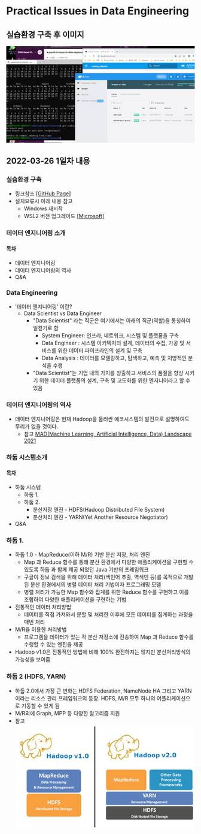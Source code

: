 # Practical Issues in Data Engineering
## 실습환경 구축 후 이미지
![ssm-seoul](2022-03-26-과제완료-화면캡처.png)

## 2022-03-26 1일차 내용
### 실습환경 구축
* 링크참조 [[GitHub Page]](https://github.com/psyoblade/docker-for-dummies/tree/master/wsl)
 * 설치요류시 아래 내용 참고
   * Windows 재시작
   * WSL2 버전 업그레이드 [[Microsoft]](https://docs.microsoft.com/ko-kr/windows/wsl/install-manual#step-4---download-the-linux-kernel-update-package)
### 데이터 엔지니어링 소개
#### 목차
* 데이터 엔지니어링
* 데이터 엔지니어링의 역사
* Q&A

### Data Engineering
* '데이터 엔지니어링' 이란?
  * Data Scientist vs Data Engineer
    * "Data Scientist" 라는 직군은 여기에서는 아래의 직군(역할)을 통칭하여 일컫기로 함
      * System Engineer: 인프라, 네트워크, 시스템 및 플랫폼을 구축 
      * Data Engineer  : 시스템 아키텍처의 설계, 데이터의 수집, 가공 및 서비스를 위한 데이터 파이프라인의 설계 및 구축
      * Data Analysis  : 데이터를 모델링하고, 탐색하고, 예측 및 처방적인 분석을 수행
    * "Data Scientist"는 기업 내의 가치를 창출하고 서비스의 품질을 향상 시키기 위한 데이터 플랫폼의 설계, 구축 및 고도화를 위한 엔지니어라고 할 수 있음

### 데이터 엔지니어링의 역사
* 데이터 엔지니어링은 현재 Hadoop을 둘러싼 에코시스템의 발전으로 설명하여도 무리가 없을 것이다.
  * 참고 [MAD(Machine Learning, Artificial Intelligence, Data) Landscape 2021](http://46eybw2v1nh52oe80d3bi91u-wpengine.netdna-ssl.com/wp-content/uploads/2021/12/2021-MAD-Landscape-v3.pdf)

### 하둡 시스템소개
#### 목차
* 하둡 시스템
  * 하둡 1.
  * 하둡 2.
    * 분산저장 엔진 - HDFS(Hadoop Distributed File System)
    * 분산처리 엔진 - YARN(Yet Another Resource Negotiator)
* Q&A

### 하둡 1.
* 하둡 1.0 - MapReduce(이하 M/R) 기반 분산 저장, 처리 엔진
  * Map 과 Reduce 함수를 통해 분산 환경에서 다양한 애플리케이션을 구현할 수 있도록 하둡 과 함께 제공 되었던 Java 기반의 프레임워크
  * 구글이 정보 검색을 위해 데이터 처리(색인어 추출, 역색인 등)를 목적으로 개발된 분산 환경에서의 병렬 데이터 처리 기법이자 프로그래밍 모델
  * 병렬 처리가 가능한 Map 함수와 집계를 위한 Reduce 함수를 구현하고 이를 조합하여 다양한 애플리케이션을 구현하는 기법
* 전통적인 데이터 처리방법
  * 데이터를 직접 가져와서 분할 및 처리한 이후에 모든 데이터를 집계하는 과정을 매번 처리
* M/R을 이용한 처리방법
  * 프로그램을 데이터가 있는 각 분산 저장소에 전송하여 Map 과 Reduce 함수를 수행할 수 있는 엔진을 제공
* Hadoop v1.0은 전통적인 방법에 비해 100% 완전하지는 않지만 분산처리방식의 가능성을 보여줌

### 하둡 2 (HDFS, YARN)
* 하둡 2.0에서 가장 큰 변화는 HDFS Federation, NameNode HA 그리고 YARN 이라는 리소스 관리 프레임워크의 등장. HDFS, M/R 모두 하나의 어플리케이션으로 기동할 수 있게 됨
* M/R외에 Graph, MPP 등 다양한 알고리즘 지원
* 참고 ![[Hadoop v1. vs Haddop v.2]](2022-03-26-Hadoop-2.png)

